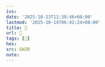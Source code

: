 ```yaml
---
ivs:
date: '2025-10-13T11:30:46+08:00'
lastmod: '2025-10-14T06:42:24+08:00'
title: 󰧆
url: 󰧆
tags: [𧑗]
hex: 
src: GHZR
note:
---
```

